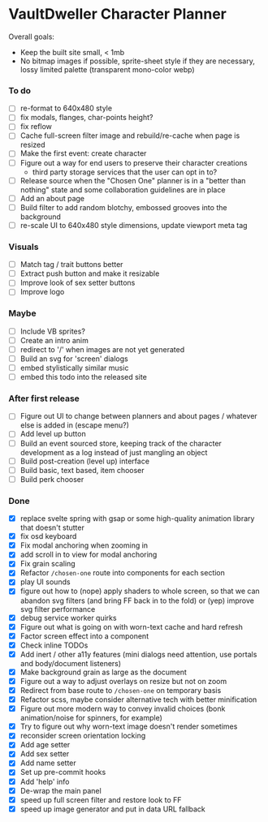# VaultDweller Character Planner

Overall goals:

- Keep the built site small, < 1mb
- No bitmap images if possible, sprite-sheet style if they are necessary, lossy limited palette (transparent mono-color webp)

### To do

- [ ] re-format to 640x480 style
- [ ] fix modals, flanges, char-points height?
- [ ] fix reflow
- [ ] Cache full-screen filter image and rebuild/re-cache when page is resized
- [ ] Make the first event: create character
- [ ] Figure out a way for end users to preserve their character creations
  - third party storage services that the user can opt in to?
- [ ] Release source when the "Chosen One" planner is in a "better than nothing" state and some collaboration guidelines are in place
- [ ] Add an about page
- [ ] Build filter to add random blotchy, embossed grooves into the background
- [ ] re-scale UI to 640x480 style dimensions, update viewport meta tag

### Visuals

- [ ] Match tag / trait buttons better
- [ ] Extract push button and make it resizable
- [ ] Improve look of sex setter buttons
- [ ] Improve logo

### Maybe

- [ ] Include VB sprites?
- [ ] Create an intro anim
- [ ] redirect to '/' when images are not yet generated
- [ ] Build an svg for 'screen' dialogs
- [ ] embed stylistically similar music
- [ ] embed this todo into the released site

### After first release

- [ ] Figure out UI to change between planners and about pages / whatever else is added in (escape menu?)
- [ ] Add level up button
- [ ] Build an event sourced store, keeping track of the character development as a log instead of just mangling an object
- [ ] Build post-creation (level up) interface
- [ ] Build basic, text based, item chooser
- [ ] Build perk chooser

### Done

- [x] replace svelte spring with gsap or some high-quality animation library that doesn't stutter
- [x] fix osd keyboard
- [x] Fix modal anchoring when zooming in
- [x] add scroll in to view for modal anchoring
- [x] Fix grain scaling
- [x] Refactor `/chosen-one` route into components for each section
- [x] play UI sounds
- [x] figure out how to (nope) apply shaders to whole screen, so that we can abandon svg filters (and bring FF back in to the fold) or (yep) improve svg filter performance
- [x] debug service worker quirks
- [x] Figure out what is going on with worn-text cache and hard refresh
- [x] Factor screen effect into a component
- [x] Check inline TODOs
- [x] Add inert / other a11y features (mini dialogs need attention, use portals and body/document listeners)
- [x] Make background grain as large as the document
- [x] Figure out a way to adjust overlays on resize but not on zoom
- [x] Redirect from base route to `/chosen-one` on temporary basis
- [x] Refactor scss, maybe consider alternative tech with better minification
- [x] Figure out more modern way to convey invalid choices (bonk animation/noise for spinners, for example)
- [x] Try to figure out why worn-text image doesn't render sometimes
- [x] reconsider screen orientation locking
- [x] Add age setter
- [x] Add sex setter
- [x] Add name setter
- [x] Set up pre-commit hooks
- [x] Add 'help' info
- [x] De-wrap the main panel
- [x] speed up full screen filter and restore look to FF
- [x] speed up image generator and put in data URL fallback
